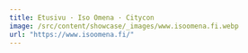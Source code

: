 ```yaml
---
title: Etusivu · Iso Omena · Citycon
image: /src/content/showcase/_images/www.isoomena.fi.webp
url: "https://www.isoomena.fi/"
---
```

